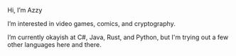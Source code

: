Hi, I’m Azzy

I’m interested in video games, comics, and cryptography.

I’m currently okayish at C#, Java, Rust, and Python, but I'm trying out a few other languages here and there.

<!---
A-z-z-y/A-z-z-y is a ✨ special ✨ repository because its `README.md` (this file) appears on your GitHub profile.
You can click the Preview link to take a look at your changes.
--->
